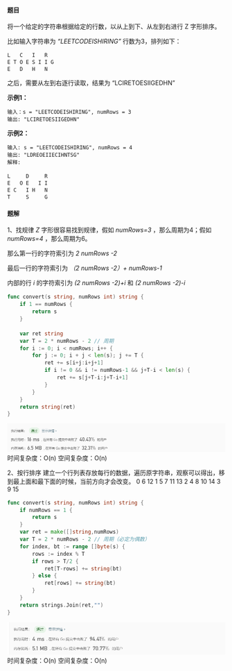 #### 题目

将一个给定的字符串根据给定的行数，以从上到下、从左到右进行 Z 字形排序。

比如输入字符串为 *“LEETCODEISHIRING”* 行数为3，排列如下：

```
L	C	I	R
E T O E S I	I G
E	D	H	N
```

之后，需要从左到右逐行读取，结果为 “LCIRETOESIIGEDHN”

**示例1：**

```
输入：s = "LEETCODEISHIRING", numRows = 3
输出: "LCIRETOESIIGEDHN"
```

**示例2：**

```
输入: s = "LEETCODEISHIRING", numRows = 4
输出: "LDREOEIIECIHNTSG"
解释:

L     D     R
E   O E   I I
E C   I H   N
T     S     G
```



#### 题解
1、找规律
*Z* 字形很容易找到规律，假如 *numRows=3* ，那么周期为4；假如 *numRows=4* ，那么周期为6。

那么第一行的字符索引为 *2 numRows -2*

最后一行的字符索引为 *（2 numRows -2）+ numRows-1*

内部的行 *i* 的字符索引为 *(2 numRows -2)+i* 和 *(2 numRows -2)-i*

```go
func convert(s string, numRows int) string {
	if 1 == numRows {
		return s
	}

	var ret string
	var T = 2 * numRows - 2 // 周期
	for i := 0; i < numRows; i++ {
		for j := 0; i + j < len(s); j += T {
			ret += s[i+j:i+j+1]
			if i != 0 && i != numRows-1 && j+T-i < len(s) {
				ret += s[j+T-i:j+T-i+1]
			}
		}
	}
	return string(ret)
}
```

![](https://raw.githubusercontent.com/betterfor/cloudImage/master/images/2020-01-14/000601.png)
时间复杂度：O(n)
空间复杂度：O(n)

2、按行排序
建立一个行列表存放每行的数据，遍历原字符串，观察可以得出，移到最上面和最下面的时候，当前方向才会改变。
0     6      12
1   5 7   11 13
2 4   8 10   14
3     9      15
```go
func convert(s string, numRows int) string {
	if numRows == 1 {
		return s
	}
	var ret = make([]string,numRows)
	var T = 2 * numRows - 2 // 周期（必定为偶数）
	for index, bt := range []byte(s) {
		rows := index % T
		if rows > T/2 {
			ret[T-rows] += string(bt)
		} else {
			ret[rows] += string(bt)
		}
	}
	return strings.Join(ret,"")
}
```
![](https://raw.githubusercontent.com/betterfor/cloudImage/master/images/2020-01-15/000602.png)
时间复杂度：O(n)
空间复杂度：O(n)